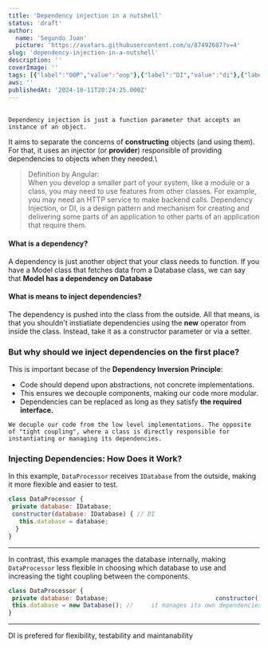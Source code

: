 ```yaml
---
title: 'Dependency injection in a nutshell'
status: 'draft'
author:
  name: 'Segundo Juan'
  picture: 'https://avatars.githubusercontent.com/u/87492687?v=4'
slug: 'dependency-injection-in-a-nutshell'
description: ''
coverImage: ''
tags: [{"label":"OOP","value":"oop"},{"label":"DI","value":"di"},{"label":"Dependency Inversion Principle","value":"dependencyInversionPrinciple"},{"label":"Concepts","value":"concepts"}]
aws: ''
publishedAt: '2024-10-11T20:24:25.000Z'
---
```


\
`Dependency injection is just a function parameter that accepts an instance of an object.`

It aims to separate the concerns of **constructing** objects (and using them). For that, it uses an injector (or **provider**) responsible of providing dependencies to objects when they needed.\\

> Definition by Angular:\
> When you develop a smaller part of your system, like a module or a class, you may need to use features from other classes. For example, you may need an HTTP service to make backend calls. Dependency Injection, or DI, is a design pattern and mechanism for creating and delivering some parts of an application to other parts of an application that require them.

#### What is a dependency?

A dependency is just another object that your class needs to function. If you have a Model class that fetches data from a Database class, we can say that **Model has a dependency on Database**

#### What is means to inject dependencies?

The dependency is pushed into the class from the outside. All that means, is that you shouldn't instiatiate dependencies using the **new** operator from inside the class. Instead, take it as a constructor parameter or via a setter.

### But why should we inject dependencies on the first place?

This is important becase of the **Dependency Inversion Principle**:

- Code should depend upon abstractions, not concrete implementations.
- This ensures we decouple components, making our code more modular.
- Dependencies can be replaced as long as they satisfy **the required interface.**

`We decuple our code from the low level implementations. The opposite of "tight coupling", where a class is directly responsible for instantiating or managing its dependencies.`

### **Injecting Dependencies: How Does it Work?**

In this example, `DataProcessor` receives `IDatabase` from the outside, making it more flexible and easier to test.

```javascript
class DataProcessor {
 private database: IDatabase;
 constructor(database: IDatabase) { // DI
   this.database = database;
  }
}
```

---

In contrast, this example manages the database internally, making `DataProcessor` less flexible in choosing which database to use and increasing the tight coupling between the components.

```javascript
class DataProcessor { 
 private database: Database;                              constructor() { 
 this.database = new Database(); // 	it manages its own dependencies internally
}
```

---

DI is prefered for flexibility, testability and maintanability